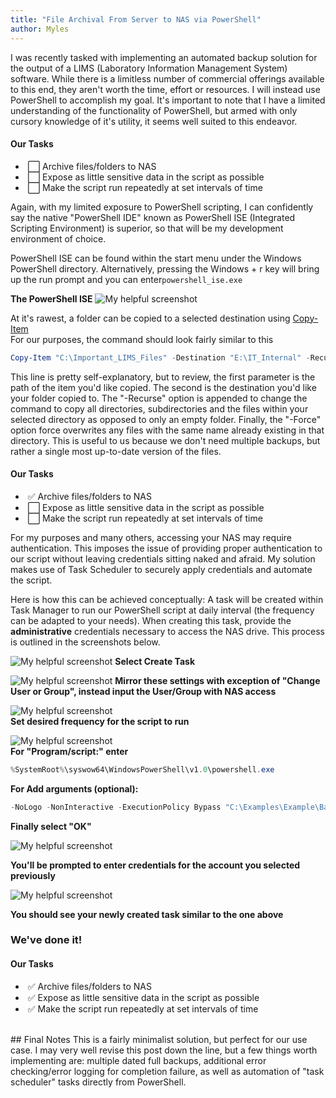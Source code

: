 ```yaml
---
title: "File Archival From Server to NAS via PowerShell"
author: Myles
---
```



I was recently tasked with implementing an automated backup solution for the output of a LIMS (Laboratory Information Management System) software. While there is a limitless number of commercial offerings available to this end, they aren't worth the time, effort or resources. I will instead use PowerShell to accomplish my goal. It's important to note that I have a limited understanding of the functionality of PowerShell, but armed with only cursory knowledge of it's utility, it seems well suited to this endeavor.


#### **Our Tasks**
<ul>
<li>&nbsp;⬜️ Archive files/folders to NAS</li>
<li>&nbsp;⬜️ Expose as little sensitive data in the script as possible </li>
<li>&nbsp;⬜️ Make the script run repeatedly at set intervals of time</li>
</ul>

Again, with my limited exposure to PowerShell scripting, I can confidently say the native "PowerShell IDE" known as PowerShell ISE (Integrated Scripting Environment) is superior, so that will be my development environment of choice.

PowerShell ISE can be found within the start menu under the Windows PowerShell directory. Alternatively, pressing the Windows + r key will bring up the run prompt and you can enter`powershell_ise.exe`

**The PowerShell ISE**
![My helpful screenshot](\assets\images\post_AutoBackupNAS\PowerShell_IDE.PNG)


At it's rawest, a folder can be copied to a selected destination using [Copy-Item](https://docs.microsoft.com/en-us/powershell/module/microsoft.powershell.management/copy-item?view=powershell-7) <br>For our purposes, the command should look fairly similar to this

```powershell
Copy-Item "C:\Important_LIMS_Files" -Destination "E:\IT_Internal" -Recurse -Force
```

This line is pretty self-explanatory, but to review, the first parameter is the path of the item you'd like copied. The second is the destination you'd like your folder copied to. The "-Recurse" option is appended to change the command to copy all directories, subdirectories and the files within your selected directory as opposed to only an empty folder. Finally, the "-Force" option force overwrites any files with the same name already existing in that directory. This is useful to us because we don't need multiple backups, but rather a single most up-to-date version of the files.

#### **Our Tasks**
<ul>
<li>&nbsp;✅ Archive files/folders to NAS</li>
<li>&nbsp;⬜️ Expose as little sensitive data in the script as possible </li>
<li>&nbsp;⬜️ Make the script run repeatedly at set intervals of time</li>
</ul>

For my purposes and many others, accessing your NAS may require authentication. This imposes the issue of providing proper authentication to our script without leaving credentials sitting naked and afraid. My solution makes use of Task Scheduler to securely apply credentials and automate the script.

Here is how this can be achieved conceptually: A task will be created within Task Manager to run our PowerShell script at daily interval (the frequency can be adapted to your needs). When creating this task, provide the  **administrative** credentials necessary to access the NAS drive. This process is outlined in the screenshots below.

![My helpful screenshot](\assets\images\post_AutoBackupNAS\taskscheduler1.PNG)
**Select Create Task**



![My helpful screenshot](\assets\images\post_AutoBackupNAS\taskscheduler2.PNG)
**Mirror these settings with exception of "Change User or Group", instead input the User/Group with NAS access**

![My helpful screenshot](\assets\images\post_AutoBackupNAS\taskscheduler3.PNG)  
**Set desired frequency for the script to run**

![My helpful screenshot](\assets\images\post_AutoBackupNAS\taskscheduler4.PNG)  
**For "Program/script:" enter**
```powershell
%SystemRoot%\syswow64\WindowsPowerShell\v1.0\powershell.exe
```
**For Add arguments (optional):**
```powershell
-NoLogo -NonInteractive -ExecutionPolicy Bypass "C:\Examples\Example\Backup_Script.ps1"
```  
**Finally select "OK"**

![My helpful screenshot](\assets\images\post_AutoBackupNAS\taskscheduler5.PNG)

**You'll be prompted to enter credentials for the account you selected previously**

![My helpful screenshot](\assets\images\post_AutoBackupNAS\taskscheduler6.PNG)

**You should see your newly created task similar to the one above**

### We've done it!
#### **Our Tasks**
<ul>
<li>&nbsp;✅ Archive files/folders to NAS</li>
<li>&nbsp;✅ Expose as little sensitive data in the script as possible </li>
<li>&nbsp;✅ Make the script run repeatedly at set intervals of time</li>
</ul>

<br>
## Final Notes
This is a fairly minimalist solution, but perfect for our use case. I may very well revise this post down the line, but a few things worth implementing are: multiple dated full backups, additional error checking/error logging for completion failure, as well as automation of "task scheduler" tasks directly from PowerShell.
